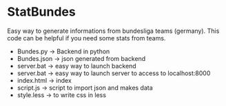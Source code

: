 <div>
  <h1>StatBundes</h1>
  <p>Easy way to generate informations from bundesliga teams (germany). This code can be helpful if you need some stats from teams.</p>
</div>
<ul>
  <li>Bundes.py -> Backend in python</li>
  <li>Bundes.json -> json generated from backend</li>
  <li>server.bat -> easy way to launch backend</li>
  <li>server.bat -> easy way to launch server to access to localhost:8000</li>
  <li>index.html -> index</li>
  <li>script.js -> script to import json and makes data</li>
  <li>style.less -> to write css in less</li>
</ul>
